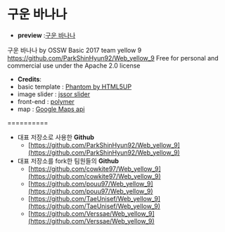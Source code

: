 구운 바나나
==========

* **preview** :[구운 바나나](https://verssae.github.io/Web_yellow_9/)

구운 바나나 by OSSW Basic 2017 team yellow 9
https://github.com/ParkShinHyun92/Web_yellow_9
Free for personal and commercial use under the Apache 2.0 license

* **Credits**:
 * basic template : [Phantom by HTML5UP](https://html5up.net)
 * image slider : [jssor slider](https://www.jssor.com)
 * front-end : [polymer](https://www.polymer-project.org/)
 * map : [Google Maps api](https://developers.google.com/maps/documentation/javascript/adding-a-google-map?hl=ko)

==========

 * 대표 저장소로 사용한 **Github**
   * [https://github.com/ParkShinHyun92/Web_yellow_9](https://github.com/ParkShinHyun92/Web_yellow_9)
 * 대표 저장소를 fork한 팀원들의 **Github**
   * [https://github.com/cowkite97/Web_yellow_9](https://github.com/cowkite97/Web_yellow_9)
   * [https://github.com/pouu97/Web_yellow_9](https://github.com/pouu97/Web_yellow_9)
   * [https://github.com/TaeUnisef/Web_yellow_9](https://github.com/TaeUnisef/Web_yellow_9)
   * [https://github.com/Verssae/Web_yellow_9](https://github.com/Verssae/Web_yellow_9)
